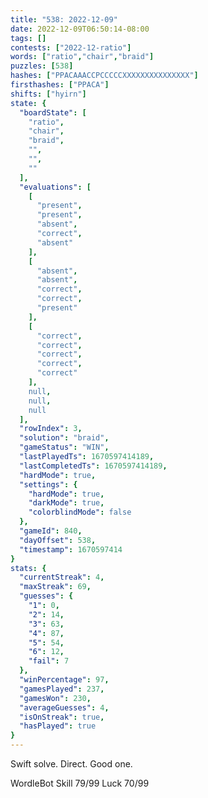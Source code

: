 ```yaml
---
title: "538: 2022-12-09"
date: 2022-12-09T06:50:14-08:00
tags: []
contests: ["2022-12-ratio"]
words: ["ratio","chair","braid"]
puzzles: [538]
hashes: ["PPACAAACCPCCCCCXXXXXXXXXXXXXXX"]
firsthashes: ["PPACA"]
shifts: ["hyirn"]
state: {
  "boardState": [
    "ratio",
    "chair",
    "braid",
    "",
    "",
    ""
  ],
  "evaluations": [
    [
      "present",
      "present",
      "absent",
      "correct",
      "absent"
    ],
    [
      "absent",
      "absent",
      "correct",
      "correct",
      "present"
    ],
    [
      "correct",
      "correct",
      "correct",
      "correct",
      "correct"
    ],
    null,
    null,
    null
  ],
  "rowIndex": 3,
  "solution": "braid",
  "gameStatus": "WIN",
  "lastPlayedTs": 1670597414189,
  "lastCompletedTs": 1670597414189,
  "hardMode": true,
  "settings": {
    "hardMode": true,
    "darkMode": true,
    "colorblindMode": false
  },
  "gameId": 840,
  "dayOffset": 538,
  "timestamp": 1670597414
}
stats: {
  "currentStreak": 4,
  "maxStreak": 69,
  "guesses": {
    "1": 0,
    "2": 14,
    "3": 63,
    "4": 87,
    "5": 54,
    "6": 12,
    "fail": 7
  },
  "winPercentage": 97,
  "gamesPlayed": 237,
  "gamesWon": 230,
  "averageGuesses": 4,
  "isOnStreak": true,
  "hasPlayed": true
}
---
```

<!-- more -->
Swift solve. Direct. Good one.

WordleBot
Skill 79/99
Luck 70/99
